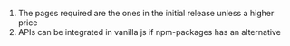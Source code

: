 1) The pages required are the ones in the initial release unless a higher price
2) APIs can be integrated in vanilla js if npm-packages has an alternative